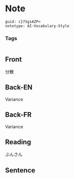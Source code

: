 # Note
```
guid: c}7SgsAZP<
notetype: AI-Vocabulary-Style
```

### Tags
```
```

## Front
分散

## Back-EN
Variance

## Back-FR
Variance

## Reading
ぶんさん

## Sentence

